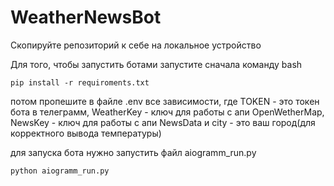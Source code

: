 # WeatherNewsBot
Скопируйте репозиторий к себе на локальное устройство

Для того, чтобы запустить ботами запустите сначала команду bash
```
pip install -r requiroments.txt 
```
потом пропешите в файле .env все зависимости, где TOKEN - это токен бота в телеграмм, WeatherKey - ключ для работы с апи OpenWetherMap, NewsKey - ключ для работы с апи NewsData и city - это ваш город(для корректного вывода температуры)

для запуска бота нужно запустить файл aiogramm_run.py
```
python aiogramm_run.py
```
